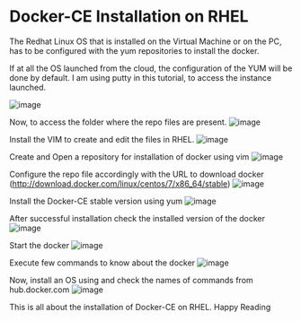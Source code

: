 # Docker-CE Installation on RHEL
The Redhat Linux OS that is installed on the Virtual Machine or on the PC, has to be configured with the yum repositories to install the docker.

If at all the OS launched from the cloud, the configuration of the YUM will be done by default. I am using putty in this tutorial, to access the instance launched.

![image](https://user-images.githubusercontent.com/60057551/97770897-7bed7480-1b5d-11eb-8f86-937a351a06a0.png)

Now, to access the folder where the repo files are present.
![image](https://user-images.githubusercontent.com/60057551/97770958-16e64e80-1b5e-11eb-8972-2674c9691132.png)

Install the VIM to create and edit the files in RHEL.
![image](https://user-images.githubusercontent.com/60057551/97770987-780e2200-1b5e-11eb-8c75-ffeaa84d4522.png)

Create and Open a repository for installation of docker using vim
![image](https://user-images.githubusercontent.com/60057551/97771041-21edae80-1b5f-11eb-9d2e-7d3a83668fa1.png)

Configure the repo file accordingly with the URL to download docker (http://download.docker.com/linux/centos/7/x86_64/stable)
![image](https://user-images.githubusercontent.com/60057551/97771052-3e89e680-1b5f-11eb-8e02-2a9c5c2344ea.png)

Install the Docker-CE stable version using yum
![image](https://user-images.githubusercontent.com/60057551/97771105-b5bf7a80-1b5f-11eb-84f8-f3b49e32b6fe.png)

After successful installation check the installed version of the docker
![image](https://user-images.githubusercontent.com/60057551/97771154-0e8f1300-1b60-11eb-85e0-51a45e14bdd6.png)

Start the docker 
![image](https://user-images.githubusercontent.com/60057551/97771170-3ed6b180-1b60-11eb-8617-93895a9d9388.png)

Execute few commands to know about the docker
![image](https://user-images.githubusercontent.com/60057551/97771210-b86e9f80-1b60-11eb-8595-e803fb4c395b.png)

Now, install an OS using and check the names of commands from hub.docker.com
![image](https://user-images.githubusercontent.com/60057551/97771283-40ed4000-1b61-11eb-95dd-1dc81eca0a69.png)

This is all about the installation of Docker-CE on RHEL. Happy Reading

 

